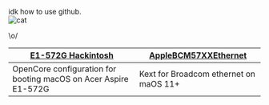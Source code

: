 

idk how to use github.<br>
![cat](https://media.tenor.com/lCKwsD2OW1kAAAAi/happy-cat-happy-happy-cat.gif)

\o/

| [E1-572G Hackintosh](https://github.com/unitedastronomer/E1-572G-Hackintosh) | [AppleBCM57XXEthernet](https://github.com/unitedastronomer/AppleBCM57XXEthernet) |
|-|-|
|OpenCore configuration for booting macOS on Acer Aspire E1-572G|Kext for Broadcom ethernet on maOS 11+|

